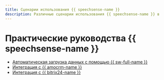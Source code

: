 ```yaml
---
title: Сценарии использования {{ speechsense-name }}
description: Различные сценарии использования {{ speechsense-name }} в {{ yandex-cloud }}.
---
```


# Практические руководства {{ speechsense-name }}

* [Автоматическая загрузка данных с помощью {{ sw-full-name }}](auto-upload.md)
* [Интеграция с {{ amocrm-name }}](amocrm.md)
* [Интеграция с {{ bitrix24-name }}](bitrix24.md)

